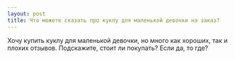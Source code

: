 ```yaml
---
layout: post 
title: Что можете сказать про куклу для маленькой девочки на заказ? 
--- 
```

Хочу купить куклу для маленькой девочки, но много как хороших, так и плохих отзывов. Подскажите, стоит ли покупать? Если да, то где?